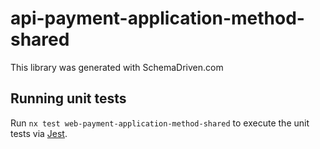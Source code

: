 
# api-payment-application-method-shared

This library was generated with SchemaDriven.com

## Running unit tests

Run `nx test web-payment-application-method-shared` to execute the unit tests via [Jest](https://jestjs.io).

